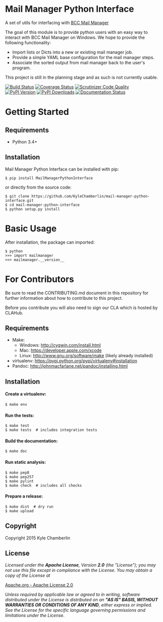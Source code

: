 Mail Manager Python Interface
=============================
A set of utils for interfacing with [BCC Mail Manager](http://www.bccsoftware.com/bcc-mail-manager)

The goal of this module is to provide python users with an easy way to interact with BCC Mail
Manager on Windows. We hope to provide the following functionality:

* Import lists or Dicts into a new or existing mail manager job.
* Provide a simple YAML base configuration for the mail manager steps.
* Associate the sorted output from mail manager back to the user's program.

This project is still in the planning stage and as such is not currently usable.

[![Build Status](http://img.shields.io/travis/KyleChamberlin/mail-manager-python-interface/master.svg)](https://travis-ci.org/KyleChamberlin/mail-manager-python-interface)
[![Coverage Status](http://img.shields.io/coveralls/KyleChamberlin/mail-manager-python-interface/master.svg)](https://coveralls.io/r/KyleChamberlin/mail-manager-python-interface)
[![Scrutinizer Code Quality](http://img.shields.io/scrutinizer/g/KyleChamberlin/mail-manager-python-interface.svg)](https://scrutinizer-ci.com/g/KyleChamberlin/mail-manager-python-interface/?branch=master)
[![PyPI Version](http://img.shields.io/pypi/v/MailManagerPythonInterface.svg)](https://pypi.python.org/pypi/MailManagerPythonInterface)
[![PyPI Downloads](http://img.shields.io/pypi/dm/MailManagerPythonInterface.svg)](https://pypi.python.org/pypi/MailManagerPythonInterface)
[![Documentation Status](https://readthedocs.org/projects/mail-manager-python-interface/badge/?version=latest)](https://readthedocs.org/projects/mail-manager-python-interface/?badge=latest)

Getting Started
===============


Requirements
------------

* Python 3.4+

Installation
------------

Mail Manager Python Interface can be installed with pip:


```
$ pip install MailManagerPythonInterface
```

or directly from the source code:

```
$ git clone https://github.com/KyleChamberlin/mail-manager-python-interface.git
$ cd mail-manager-python-interface
$ python setup.py install
```

Basic Usage
===========

After installation, the package can imported:

```
$ python
>>> import mailmanager
>>> mailmanager.__version__
```

For Contributors
================

Be sure to read the CONTRIBUTING.md document in this repository for further information about how to contribute to this project.

Before you contribute you will also need to sign our CLA which is hosted by CLAHub.

Requirements
------------

* Make:
    * Windows: http://cygwin.com/install.html
    * Mac: https://developer.apple.com/xcode
    * Linux: http://www.gnu.org/software/make (likely already installed)
* virtualenv: https://pypi.python.org/pypi/virtualenv#installation
* Pandoc: http://johnmacfarlane.net/pandoc/installing.html

Installation
------------

#### Create a virtualenv:

```
$ make env
```

#### Run the tests:

```
$ make test
$ make tests  # includes integration tests
```

#### Build the documentation:

```
$ make doc
```

#### Run static analysis:

```
$ make pep8
$ make pep257
$ make pylint
$ make check  # includes all checks
```

#### Prepare a release:

```
$ make dist  # dry run
$ make upload
```

Copyright
---------

Copyright 2015 Kyle Chamberlin

License
-------

*Licensed under the __Apache License__, Version __2.0__ (the "License");
you may not use this file except in compliance with the License.
You may obtain a copy of the License at*

[Apache.org - Apache License 2.0](https://www.apache.org/licenses/LICENSE-2.0)

*Unless required by applicable law or agreed to in writing, software
distributed under the License is distributed on an __"AS IS" BASIS,
WITHOUT WARRANTIES OR CONDITIONS OF ANY KIND__, either express or implied.
See the License for the specific language governing permissions and
limitations under the License.*